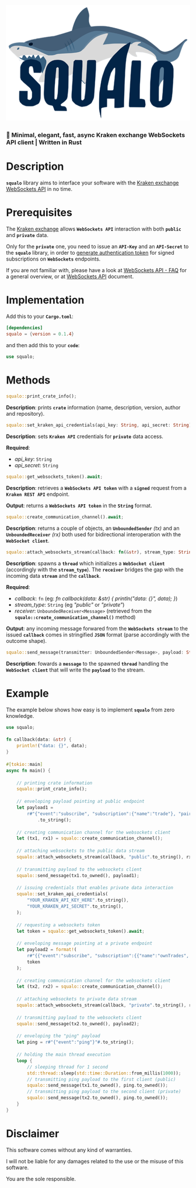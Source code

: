 ![squalo](./squalo-logo.png)
=

### 🦈 Minimal, elegant, fast, async Kraken exchange WebSockets API client | Written in Rust

# Description

**```squalo```** library aims to interface your software with the [Kraken exchange WebSockets API](https://support.kraken.com/hc/en-us/sections/360003493672-WebSocket-API) in no time.

# Prerequisites

The [Kraken exchange](https://kraken.com) allows **```WebSockets API```** interaction with both **```public```** and **```private```** data.

Only for the **```private```** one, you need to issue an **```API-Key```** and an **```API-Secret```** to the **```squalo```** library, in order to [generate authentication token](https://www.kraken.com/features/api#ws-auth) for signed subscriptions on **```WebSockets```** endpoints.

If you are not familiar with, please have a look at [WebSockets API - FAQ](https://support.kraken.com/hc/en-us/articles/360022326871-Kraken-WebSocket-API-Frequently-Asked-Questions#1) for a general overview, or at [WebSockets API](https://docs.kraken.com/websockets/) document.


# Implementation

Add this to your **```Cargo.toml```**:

```toml
[dependencies]
squalo = {version = 0.1.4}
```

and then add this to your **```code```**:

```rust
use squalo;
```

# Methods

```rust
squalo::print_crate_info();
```

**Description**: prints **```crate```** information (name, description, version, author and repository).

```rust
squalo::set_kraken_api_credentials(api_key: String, api_secret: String);
```

**Description**: sets **```Kraken API```** credentials for **```private```** data access.

**Required**:

* *api_key*: ```String```
* *api_secret*: ```String```

```rust
squalo::get_websockets_token().await;
```

**Description**: retrieves a **```WebSockets API token```** with a **```signed```** request from a **```Kraken REST API```** endpoint.

**Output**: returns a **```WebSockets API token```** in the **```String```** format.

```rust
squalo::create_communication_channel().await;
```

**Description**: returns a couple of objects, an **```UnboundedSender```** *(tx)* and an **```UnboundedReceiver```** *(rx)* both used for bidirectional interoperation with the **```WebSocket client```**.

```rust
squalo::attach_websockets_stream(callback: fn(&str), stream_type: String, receiver: UnboundedReceiver<Message>).await;
```

**Description**: spawns a **```thread```** which initializes a **```WebSocket client```** (accordingly with the **```stream_type```**). The **```receiver```** bridges the gap with the incoming data **```stream```** and the **```callback```**.

**Required**:

* *callback*: ```fn``` (eg: *fn callback(data: &str) { println("data: {}", data); }*)
* *stream_type*: ```String``` (eg *"public"* or *"private"*)
* *receiver*: ```UnboundedReceiver<Message>``` (retrieved from the **```squalo::create_communication_channel()```** method)

**Output**: any incoming message forwared from the **```WebSockets stream```** to the issued **```callback```** comes in stringified **```JSON```** format (parse accordingly with the outcome shape).

```rust
squalo::send_message(transmitter: UnboundedSender<Message>, payload: String);
```

**Description**: fowards a **```message```** to the spawned **```thread```** handling the **```WebSocket client```** that will write the **```payload```** to the stream.

# Example

The example below shows how easy is to implement **```squalo```** from zero knowledge.

```rust
use squalo;

fn callback(data: &str) {
    println!("data: {}", data);
}

#[tokio::main]
async fn main() {
    
    // printing crate information
    squalo::print_crate_info();

    // enveloping payload pointing at public endpoint
    let payload1 =
        r#"{"event":"subscribe", "subscription":{"name":"trade"}, "pair":["XRP/EUR", "ETH/USD"]}"#
            .to_string();

    // creating communication channel for the websockets client
    let (tx1, rx1) = squalo::create_communication_channel();

    // attaching websockets to the public data stream
    squalo::attach_websockets_stream(callback, "public".to_string(), rx1);

    // transmitting payload to the websockets client
    squalo::send_message(tx1.to_owned(), payload1);

    // issuing credentials that enables private data interaction
    squalo::set_kraken_api_credentials(
        "YOUR_KRAKEN_API_KEY_HERE".to_string(),
        "YOUR_KRAKEN_API_SECRET".to_string(),
    );

    // requesting a websockets token
    let token = squalo::get_websockets_token().await;

    // enveloping message pointing at a private endpoint
    let payload2 = format!(
        r#"{{"event":"subscribe", "subscription":{{"name":"ownTrades", "token":"{}"}}}}"#,
        token
    );

    // creating communication channel for the websockets client
    let (tx2, rx2) = squalo::create_communication_channel();

    // attaching websockets to private data stream
    squalo::attach_websockets_stream(callback, "private".to_string(), rx2);

    // transmitting payload to the websockets client
    squalo::send_message(tx2.to_owned(), payload2);

    // enveloping the "ping" payload
    let ping = r#"{"event":"ping"}"#.to_string();

    // holding the main thread execution
    loop {
        // sleeping thread for 1 second
        std::thread::sleep(std::time::Duration::from_millis(1000));
        // transmitting ping payload to the first client (public)
        squalo::send_message(tx1.to_owned(), ping.to_owned());
        // transmitting ping payload to the second client (private)
        squalo::send_message(tx2.to_owned(), ping.to_owned());
    }
}
```

# Disclaimer

This software comes without any kind of warranties.

I will not be liable for any damages related to the use or the misuse of this software.

You are the sole responsible.
